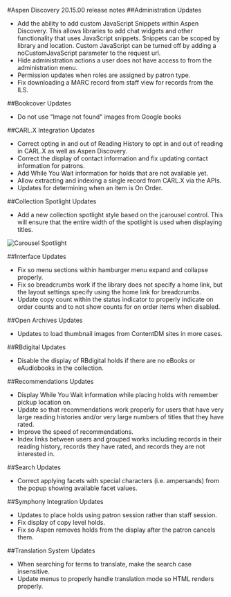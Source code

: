 #Aspen Discovery 20.15.00 release notes
##Administration Updates
- Add the ability to add custom JavaScript Snippets within Aspen Discovery. This allows libraries to add chat widgets and other functionality that uses JavaScript snippets. Snippets can be scoped by library and location. Custom JavaScript can be turned off by adding a noCustomJavaScript parameter to the request url.
- Hide administration actions a user does not have access to from the administration menu.
- Permission updates when roles are assigned by patron type.  
- Fix downloading a MARC record from staff view for records from the ILS. 

##Bookcover Updates
- Do not use "Image not found" images from Google books

##CARL.X Integration Updates
- Correct opting in and out of Reading History to opt in and out of reading in CARL.X as well as Aspen Discovery. 
- Correct the display of contact information and fix updating contact information for patrons. 
- Add While You Wait information for holds that are not available yet.
- Allow extracting and indexing a single record from CARL.X via the APIs. 
- Updates for determining when an item is On Order. 

##Collection Spotlight Updates
- Add a new collection spotlight style based on the jcarousel control.  This will ensure that the entire width of the spotlight is used when displaying titles. 
 
 ![Carousel Spotlight](/release_notes/images/20_15_00_horizontal_carousel_spotlight.png)  

##Interface Updates
- Fix so menu sections within hamburger menu expand and collapse properly.
- Fix so breadcrumbs work if the library does not specify a home link, but the layout settings specify using the home link for breadcrumbs. 
- Update copy count within the status indicator to properly indicate on order counts and to not show counts for on order items when disabled.

##Open Archives Updates
- Updates to load thumbnail images from ContentDM sites in more cases.

##RBdigital Updates
- Disable the display of RBdigital holds if there are no eBooks or eAudiobooks in the collection. 

##Recommendations Updates
- Display While You Wait information while placing holds with remember pickup location on.
- Update so that recommendations work properly for users that have very large reading histories and/or very large numbers of titles that they have rated. 
- Improve the speed of recommendations.
- Index links between users and grouped works including records in their reading history, records they have rated, and records they are not interested in. 

##Search Updates
- Correct applying facets with special characters (i.e. ampersands) from the popup showing available facet values.  

##Symphony Integration Updates
- Updates to place holds using patron session rather than staff session. 
- Fix display of copy level holds. 
- Fix so Aspen removes holds from the display after the patron cancels them.

##Translation System Updates
- When searching for terms to translate, make the search case insensitive. 
- Update menus to properly handle translation mode so HTML renders properly. 
